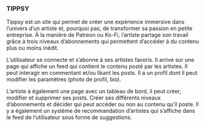 ### TIPPSY

Tippsy est un site qui permet de créer une expérience immersive dans l’univers d’un artiste et, pourquoi pas, de transformer sa passion en petite entreprise. 
À la manière de Patreon ou Ko-Fi, l’artiste partage son travail grâce à trois niveaux d’abonnements qui permettent d’accéder à du contenu plus ou moins inédit.

L’utilisateur se connecte et s’abonne à ses artistes favoris. Il arrive sur une page qui affiche un feed qui contient le contenu posté par les artistes. Il peut interagir en commentant et/ou  likant les posts. Il a un profil dont il peut modifier les paramètres (photo de profil, bio).

L’artiste à également une page avec un tableau de bord, il peut créer, modifier et supprimer ses posts. Créer ses différents niveaux d’abonnements et décider qui peut accéder ou non au contenu qu’il poste. Il y a également un système de recommandation d’artistes qui s’affiche dans le feed de l’utilisateur sous forme de suggestions.
